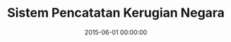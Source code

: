 ---
layout: inner
position: left
title: 'Sistem Pencatatan Kerugian Negara'
lead_text: 'Worked on both back-end and front-end of the web-based information system.'
tags: ['MySQL', 'PHP', 'Yii 2', 'HTML', 'CSS', 'jQuery']
featured_image: '/img/posts/sikena-min.png'
date: 2015-06-01 00:00:00
categories: ['Web Development']
project_link: ''
button_icon: ''
button_text: ''
order: 6
visible: 1
company: 'Aditya Arta Abadi, PT'
---